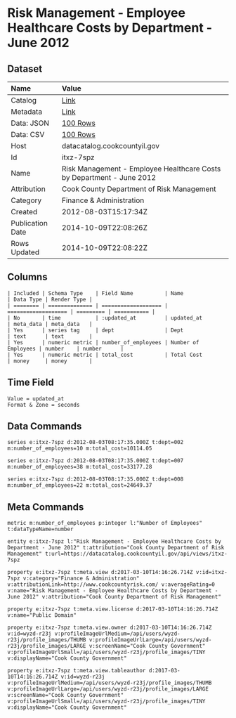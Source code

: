 # Risk Management - Employee Healthcare Costs by Department - June 2012

## Dataset

| Name | Value |
| :--- | :---- |
| Catalog | [Link](https://catalog.data.gov/dataset/risk-management-employee-healthcare-costs-by-department-june-2012-71bfc) |
| Metadata | [Link](https://datacatalog.cookcountyil.gov/api/views/itxz-7spz) |
| Data: JSON | [100 Rows](https://datacatalog.cookcountyil.gov/api/views/itxz-7spz/rows.json?max_rows=100) |
| Data: CSV | [100 Rows](https://datacatalog.cookcountyil.gov/api/views/itxz-7spz/rows.csv?max_rows=100) |
| Host | datacatalog.cookcountyil.gov |
| Id | itxz-7spz |
| Name | Risk Management - Employee Healthcare Costs by Department - June 2012 |
| Attribution | Cook County Department of Risk Management |
| Category | Finance & Administration |
| Created | 2012-08-03T15:17:34Z |
| Publication Date | 2014-10-09T22:08:26Z |
| Rows Updated | 2014-10-09T22:08:22Z |

## Columns

```ls
| Included | Schema Type    | Field Name          | Name                | Data Type | Render Type |
| ======== | ============== | =================== | =================== | ========= | =========== |
| No       | time           | :updated_at         | updated_at          | meta_data | meta_data   |
| Yes      | series tag     | dept                | Dept                | text      | text        |
| Yes      | numeric metric | number_of_employees | Number of Employees | number    | number      |
| Yes      | numeric metric | total_cost          | Total Cost          | money     | money       |
```

## Time Field

```ls
Value = updated_at
Format & Zone = seconds
```

## Data Commands

```ls
series e:itxz-7spz d:2012-08-03T08:17:35.000Z t:dept=002 m:number_of_employees=10 m:total_cost=10114.05

series e:itxz-7spz d:2012-08-03T08:17:35.000Z t:dept=007 m:number_of_employees=38 m:total_cost=33177.28

series e:itxz-7spz d:2012-08-03T08:17:35.000Z t:dept=008 m:number_of_employees=22 m:total_cost=24649.37
```

## Meta Commands

```ls
metric m:number_of_employees p:integer l:"Number of Employees" t:dataTypeName=number

entity e:itxz-7spz l:"Risk Management - Employee Healthcare Costs by Department - June 2012" t:attribution="Cook County Department of Risk Management" t:url=https://datacatalog.cookcountyil.gov/api/views/itxz-7spz

property e:itxz-7spz t:meta.view d:2017-03-10T14:16:26.714Z v:id=itxz-7spz v:category="Finance & Administration" v:attributionLink=http://www.cookcountyrisk.com/ v:averageRating=0 v:name="Risk Management - Employee Healthcare Costs by Department - June 2012" v:attribution="Cook County Department of Risk Management"

property e:itxz-7spz t:meta.view.license d:2017-03-10T14:16:26.714Z v:name="Public Domain"

property e:itxz-7spz t:meta.view.owner d:2017-03-10T14:16:26.714Z v:id=wyzd-r23j v:profileImageUrlMedium=/api/users/wyzd-r23j/profile_images/THUMB v:profileImageUrlLarge=/api/users/wyzd-r23j/profile_images/LARGE v:screenName="Cook County Government" v:profileImageUrlSmall=/api/users/wyzd-r23j/profile_images/TINY v:displayName="Cook County Government"

property e:itxz-7spz t:meta.view.tableauthor d:2017-03-10T14:16:26.714Z v:id=wyzd-r23j v:profileImageUrlMedium=/api/users/wyzd-r23j/profile_images/THUMB v:profileImageUrlLarge=/api/users/wyzd-r23j/profile_images/LARGE v:screenName="Cook County Government" v:profileImageUrlSmall=/api/users/wyzd-r23j/profile_images/TINY v:displayName="Cook County Government"
```